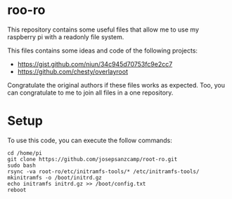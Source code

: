 roo-ro
======
This repository contains some useful files that allow me to use my raspberry pi with a readonly file system.

This files contains some ideas and code of the following projects:
- https://gist.github.com/niun/34c945d70753fc9e2cc7
- https://github.com/chesty/overlayroot

Congratulate the original authors if these files works as expected. Too, you can congratulate to me to join all files in a one repository.

Setup
=====
To use this code, you can execute the follow commands:

```
cd /home/pi
git clone https://github.com/josepsanzcamp/root-ro.git
sudo bash
rsync -va root-ro/etc/initramfs-tools/* /etc/initramfs-tools/
mkinitramfs -o /boot/initrd.gz
echo initramfs initrd.gz >> /boot/config.txt
reboot
```

